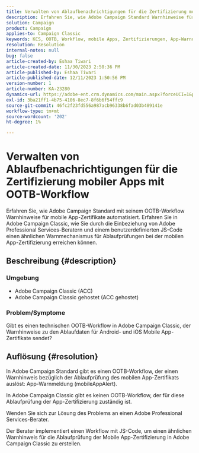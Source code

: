 ```yaml
---
title: Verwalten von Ablaufbenachrichtigungen für die Zertifizierung mobiler Apps mit OOTB-Workflow
description: Erfahren Sie, wie Adobe Campaign Standard Warnhinweise für Mobile-App-Zertifikate automatisiert.
solution: Campaign
product: Campaign
applies-to: Campaign Classic
keywords: KCS, OOTB, Workflow, mobile Apps, Zertifizierungen, App-Warnung, Fehlerbehebung, Ablauf, Ablauf, Benachrichtigungen
resolution: Resolution
internal-notes: null
bug: false
article-created-by: Eshaa Tiwari
article-created-date: 11/30/2023 2:50:36 PM
article-published-by: Eshaa Tiwari
article-published-date: 12/11/2023 1:50:56 PM
version-number: 1
article-number: KA-23280
dynamics-url: https://adobe-ent.crm.dynamics.com/main.aspx?forceUCI=1&pagetype=entityrecord&etn=knowledgearticle&id=0eb138cc-8f8f-ee11-8179-6045bd006b3d
exl-id: 3ba21ff1-4b75-4106-8ec7-8f6b6f54ffc9
source-git-commit: 46fc2f23fd556a987acb96338b6fad03b489141e
workflow-type: tm+mt
source-wordcount: '202'
ht-degree: 1%

---
```


# Verwalten von Ablaufbenachrichtigungen für die Zertifizierung mobiler Apps mit OOTB-Workflow


Erfahren Sie, wie Adobe Campaign Standard mit seinem OOTB-Workflow Warnhinweise für mobile App-Zertifikate automatisiert. Erfahren Sie in Adobe Campaign Classic, wie Sie durch die Einbeziehung von Adobe Professional Services-Beratern und einem benutzerdefinierten JS-Code einen ähnlichen Warnmechanismus für Ablaufprüfungen bei der mobilen App-Zertifizierung erreichen können.

## Beschreibung {#description}


### Umgebung

- Adobe Campaign Classic (ACC)
- Adobe Campaign Classic gehostet (ACC gehostet)


### Problem/Symptome

Gibt es einen technischen OOTB-Workflow in Adobe Campaign Classic, der Warnhinweise zu den Ablaufdaten für Android- und iOS Mobile App-Zertifikate sendet?




## Auflösung {#resolution}


In Adobe Campaign Standard gibt es einen OOTB-Workflow, der einen Warnhinweis bezüglich der Ablaufprüfung des mobilen App-Zertifikats auslöst: App-Warnmeldung (mobileAppAlert).

In Adobe Campaign Classic gibt es keinen OOTB-Workflow, der für diese Ablaufprüfung der App-Zertifizierung zuständig ist.

Wenden Sie sich zur Lösung des Problems an einen Adobe Professional Services-Berater.

Der Berater implementiert einen Workflow mit JS-Code, um einen ähnlichen Warnhinweis für die Ablaufprüfung der Mobile App-Zertifizierung in Adobe Campaign Classic zu erstellen.
